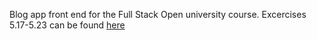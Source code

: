 Blog app front end for the Full Stack Open university course. Excercises 5.17-5.23 can be found [here](https://github.com/hcaatu/fs-e2e-playwright)
